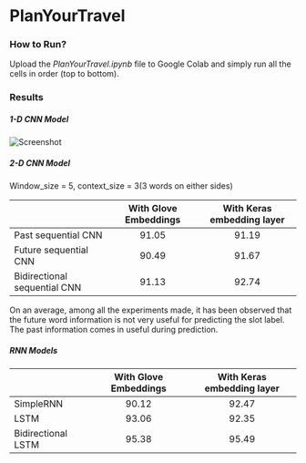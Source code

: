 # PlanYourTravel


### **How to Run?**
Upload the _*PlanYourTravel.ipynb*_ file to Google Colab and simply run all the cells in order (top to bottom).

### **Results**

##### 1-D CNN Model

![Screenshot](../master/1D_CNN_Results.png?raw=true)

##### 2-D CNN Model

Window_size = 5, context_size = 3(3 words on either sides)

|                              | With Glove Embeddings        | With Keras embedding layer   |
|------------------------------|:----------------------------:|:----------------------------:|
| Past sequential CNN          | 91.05                        | 91.19                        |
| Future sequential CNN        | 90.49                        | 91.67                        |
| Bidirectional sequential CNN | 91.13                        | 92.74                        |

On an average, among all the experiments made, it has been observed that the future word information is not very useful for predicting the slot label. The past information comes in useful during prediction.

##### RNN Models

|                              | With Glove Embeddings        | With Keras embedding layer   |
|------------------------------|:----------------------------:|:----------------------------:|
| SimpleRNN                    | 90.12                        | 92.47                        |
| LSTM                         | 93.06                        | 92.35                        |
| Bidirectional LSTM           | 95.38                        | 95.49                        |
